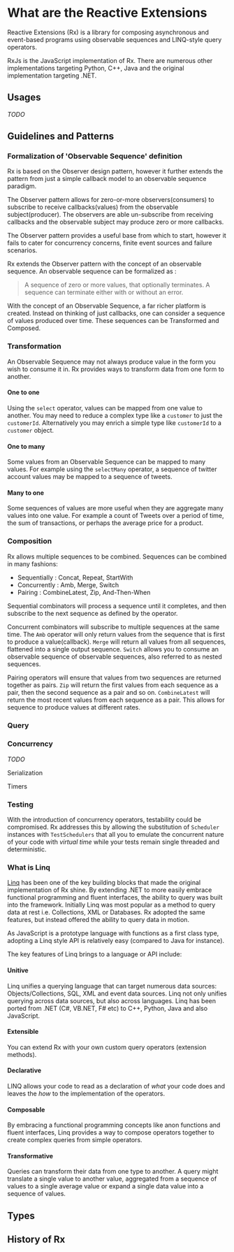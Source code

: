 # What are the Reactive Extensions

Reactive Extensions (Rx) is a library for composing asynchronous and event-based programs using observable sequences and LINQ-style query operators.

RxJs is the JavaScript implementation of Rx. There are numerous other implementations targeting Python, C++, Java and the original implementation targeting .NET.

<TODO Put TOC here />



## Usages

_TODO_


 

## Guidelines and Patterns

### Formalization of 'Observable Sequence' definition
Rx is based on the Observer design pattern, however it further extends the pattern from just a simple callback model to an observable sequence paradigm.

The Observer pattern allows for zero-or-more observers(consumers) to subscribe to receive callbacks(values) from the observable subject(producer). The observers are able un-subscribe from receiving callbacks and the observable subject may produce zero or more callbacks.   

The Observer pattern provides a useful base from which to start, however it fails to cater for concurrency concerns, finite event sources and failure scenarios. 

Rx extends the Observer pattern with the concept of an observable sequence.
An observable sequence can be formalized as : 

> A sequence of zero or more values, that optionally terminates. A sequence can terminate either with or without an error.

With the concept of an Observable Sequence, a far richer platform is created. Instead on thinking of just callbacks, one can consider a sequence of values produced over time. These sequences can be Transformed and Composed.


### Transformation
An Observable Sequence may not always produce value in the form you wish to consume it in. Rx provides ways to transform data from one form to another.

#### One to one 
Using the `select` operator, values can be mapped from one value to another. You may need to reduce a complex type like a `customer` to just the `customerId`. Alternatively you may enrich a simple type like `customerId` to a `customer` object.

#### One to many
Some values from an Observable Sequence can be mapped to many values. For example using the `selectMany` operator, a sequence of twitter account values may be mapped to a sequence of tweets.   

#### Many to one
Some sequences of values are more useful when they are aggregate many values into one value. For example a count of Tweets over a period of time, the sum of transactions, or perhaps the average price for a product. 

### Composition
Rx allows multiple sequences to be combined. Sequences can be combined in many fashions:

 - Sequentially : Concat, Repeat, StartWith
 - Concurrently : Amb, Merge, Switch
 - Pairing : CombineLatest, Zip, And-Then-When

Sequential combinators will process a sequence until it completes, and then subscribe to the next sequence as defined by the operator.

Concurrent combinators will subscribe to multiple sequences at the same time. The `Amb` operator will only return values from the sequence that is first to produce a value(callback). `Merge` will return all values from all sequences, flattened into a single output sequence. `Switch` allows you to consume an observable sequence of observable sequences, also referred to as nested sequences.

Pairing operators will ensure that values from two sequences are returned together as pairs. `Zip` will return the first values from each sequence as a pair, then the second sequence as a pair and so on. `CombineLatest` will return the most recent values from each sequence as a pair. This allows for sequence to produce values at different rates. 

### Query

### Concurrency
_TODO_
	
Serialization 

Timers 

### Testing
With the introduction of concurrency operators, testability could be compromised. Rx addresses this by allowing the substitution of `Scheduler` instances with `TestSchedulers` that all you to emulate the concurrent nature of your code with *virtual time* while your tests remain single threaded and deterministic.  

### What is Linq
[Linq](http://en.wikipedia.org/wiki/Language_Integrated_Query "Linq (Wikipedia)") has been one of the key building blocks that made the original implementation of Rx shine. By extending .NET to more easily embrace functional programming and fluent interfaces, the ability to query was built into the framework. Initially Linq was most popular as a method to query data at rest i.e. Collections, XML or Databases. Rx adopted the same features, but instead offered the ability to query data in motion.

As JavaScript is a prototype language with functions as a first class type, adopting a Linq style API is relatively easy (compared to Java for instance). 
 
The key features of Linq brings to a language or API include:
#### Unitive
 
Linq unifies a querying language that can target numerous data sources: Objects/Collections, SQL, XML and event data sources.
Linq not only unifies querying across data sources, but also across languages.
Linq has been ported from .NET (C#, VB.NET, F# etc) to C++, Python, Java and also JavaScript.

#### Extensible

You can extend Rx with your own custom query operators (extension methods).

#### Declarative

LINQ allows your code to read as a declaration of _what_ your code does and leaves the _how_ to the implementation of the operators.

#### Composable

By embracing a functional programming concepts like anon functions and fluent interfaces, Linq provides a way to compose operators together to create complex queries from simple operators.
            
#### Transformative

Queries can transform their data from one type to another. 
A query might translate a single value to another value, aggregated from a sequence of values to a single average value or expand a single data value into a sequence of values.


## Types


## History of Rx
 